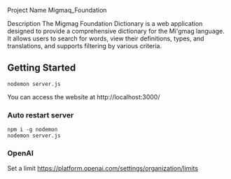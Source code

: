 Project Name
Migmaq_Foundation

Description
The Migmag Foundation Dictionary is a web application designed to provide a comprehensive dictionary for the Mi'gmag language. It allows users to search for words, view their definitions, types, and translations, and supports filtering by various criteria.

## Getting Started

```
nodemon server.js
```

You can access the website at http://localhost:3000/

### Auto restart server

```
npm i -g nodemon
nodemon server.js
```

### OpenAI

Set a limit
https://platform.openai.com/settings/organization/limits
